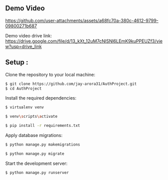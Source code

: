 ## Demo Video

https://github.com/user-attachments/assets/a68fc70a-380c-4612-9799-09800271b687


Demo video drive link: https://drive.google.com/file/d/13_kXt_12uM7cNlSNl6LEmK9kuPPEUZf3/view?usp=drive_link
<h2>Setup :</h2>

Clone the repository to your local machine:
```sh
$ git clone https://github.com/jay-arora31/AuthProject.git
$ cd AuthProject
```
Install the required dependencies:
```sh
$ virtualenv venv
```
```sh
$ venv\scripts\activate


```
```sh
$ pip install -r requirements.txt


```

Apply database migrations:
```sh
$ python manage.py makemigrations


```
```sh
$ python manage.py migrate


```

Start the development server:
```sh
$ python manage.py runserver


```
